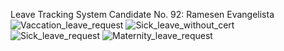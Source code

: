 Leave Tracking System
Candidate No. 92: Ramesen Evangelista
![Vaccation_leave_request](https://github.com/user-attachments/assets/820c3b20-afbb-4418-a4bf-47d86088cbb2)
![Sick_leave_without_cert](https://github.com/user-attachments/assets/16ed3502-6edd-49d0-8c82-6dadc939f543)
![Sick_leave_request](https://github.com/user-attachments/assets/f5f830da-db6b-46a8-b4e2-e83be9c92b47)
![Maternity_leave_request](https://github.com/user-attachments/assets/6810d17c-c86d-4c3f-9488-005fa647db15)
